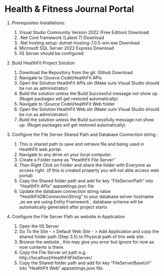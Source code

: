 # Health & Fitness Journal Portal

1.  Prerequisites Installations:
    1.	Visual Studio Community Version 2022 (Free Edition) Download 
    2.	.Net Core framework (Latest 7) Download
    3.	.Net hosting setup: dotnet-hosting-7.0.5-win.exe Download
    4.	Microsoft SQL Server  2022 Express  Download
    5.	IIS Server should be configured

2.	Build HealthFit Project Solution
    1.	Download the Repository from the git. Github Download
    2.	Navigate to \Source Code\HealthFit APIs
    3.	Open the Solution HealthFit APIs.sln (Make sure Visual Studio should be run as administrator)
    4.	Build the solution unless the Build Successful message not show up. (Nuget packages will get restored automatically)
    5.	Navigate to \Source Code\HealthFit Web folder 
    6.	Open the Solution HealthFit Web.sln (Make sure Visual Studio should be run as administrator)
    7.	Build the solution unless the Build successfully message not show up. (Nuget packages will get restored automatically)

3.	Configure the File Server Shared Path and Database Connection string :
    1.	This is shared path to save and retrieve file and being used in HealthFIt web portal.
    2.	Navigate to any drive on your local computer. 
    3.	Create a Folder name as “HealthFit File Server”
    4.	Then Right Click on Folder and share the folder with Everyone as access right. (if this is created property you will not able access web portal)
    5.	Copy the Shared folder path and add for key “FileServerPath” into “HealthFit APIs” appsettings.json file 
    6.	Update the database connection string value “HealthFitDBConnectionString” to your database server hostname ,as we are using Entity Framework , database schema will be automatically generated after project starts

4.	Configure the File Server Path as website in Application
    1.	Open the IIS Server 
    2.	Go To the Site - > Default Web Site - > Add Application and copy the shared folder path (Step 3.5) to Physical path of this web site.
    3.	Browse the website , this may give you error but ignore for now as now contents is there.
    4.	Copy the File Server url path e.g. http://localhost/HealthFitFileServer/ 
    5.	Copy the Shared folder path and add for key “FileServerBaseUrl” into “HealthFit Web” appsettings.json file.
